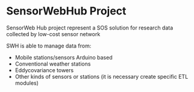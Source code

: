 # SensorWebHub Project

SensorWeb Hub project represent a SOS solution for research data collected by low-cost sensor network

SWH is able to manage data from:

- Mobile stations/sensors Arduino based
- Conventional weather stations
- Eddycovariance towers
- Other kinds of sensors or stations (it is necessary create specific ETL modules)

